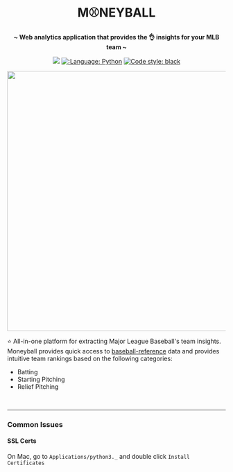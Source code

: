 <h1 align="center">
 M⚾NEYBALL
</h1>

<p align="center">
 <strong> ~ Web analytics application that provides the 👌 insights for your MLB team ~</strong>
</p>

<p align="center">
 <a href=""><img src="https://static.streamlit.io/badges/streamlit_badge_black_white.svg"></a>
 <a href="https://github.com/python"><img src="https://img.shields.io/badge/Made%20with-Python-1f425f.svg" alt=":Language: Python"></a>
 <a href="https://github.com/psf/black"><img src="https://img.shields.io/badge/code%20style-black-000000.svg" alt="Code style: black"></a>
</p>

<p align="center">
<img src="docs/img/demo.gif" width=600>
</p>

⭐ All-in-one platform for extracting Major League Baseball's team insights. Moneyball provides quick access to 
[baseball-reference](https://www.baseball-reference.com/leagues/majors/) data and provides intuitive team rankings based 
on the following categories:
 - Batting
 - Starting Pitching
 - Relief Pitching

<br>

---

### Common Issues
#### SSL Certs
On Mac, go to `Applications/python3._` and double click `Install Certificates`
